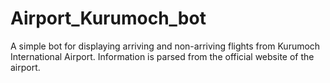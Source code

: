 <h1>Airport_Kurumoch_bot</h1>
<p>A simple bot for displaying arriving and non-arriving flights from Kurumoch International Airport. Information is parsed from the official website of the airport.</p>


